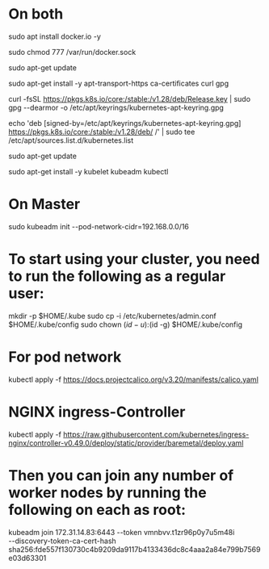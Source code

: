 # On both
sudo apt install docker.io -y

sudo chmod 777 /var/run/docker.sock

sudo apt-get update

sudo apt-get install -y apt-transport-https ca-certificates curl gpg

curl -fsSL https://pkgs.k8s.io/core:/stable:/v1.28/deb/Release.key | sudo gpg --dearmor -o /etc/apt/keyrings/kubernetes-apt-keyring.gpg

echo 'deb [signed-by=/etc/apt/keyrings/kubernetes-apt-keyring.gpg] https://pkgs.k8s.io/core:/stable:/v1.28/deb/ /' | sudo tee /etc/apt/sources.list.d/kubernetes.list

sudo apt-get update

sudo apt-get install -y kubelet kubeadm kubectl

# On Master
sudo kubeadm init --pod-network-cidr=192.168.0.0/16

# To start using your cluster, you need to run the following as a regular user:
mkdir -p $HOME/.kube
sudo cp -i /etc/kubernetes/admin.conf $HOME/.kube/config
sudo chown $(id -u):$(id -g) $HOME/.kube/config

# For pod network
kubectl apply -f https://docs.projectcalico.org/v3.20/manifests/calico.yaml

# NGINX ingress-Controller
kubectl apply -f https://raw.githubusercontent.com/kubernetes/ingress-nginx/controller-v0.49.0/deploy/static/provider/baremetal/deploy.yaml

# Then you can join any number of worker nodes by running the following on each as root:

kubeadm join 172.31.14.83:6443 --token vmnbvv.t1zr96p0y7u5m48i \
        --discovery-token-ca-cert-hash sha256:fde557f130730c4b9209da9117b4133436dc8c4aaa2a84e799b7569e03d63301

